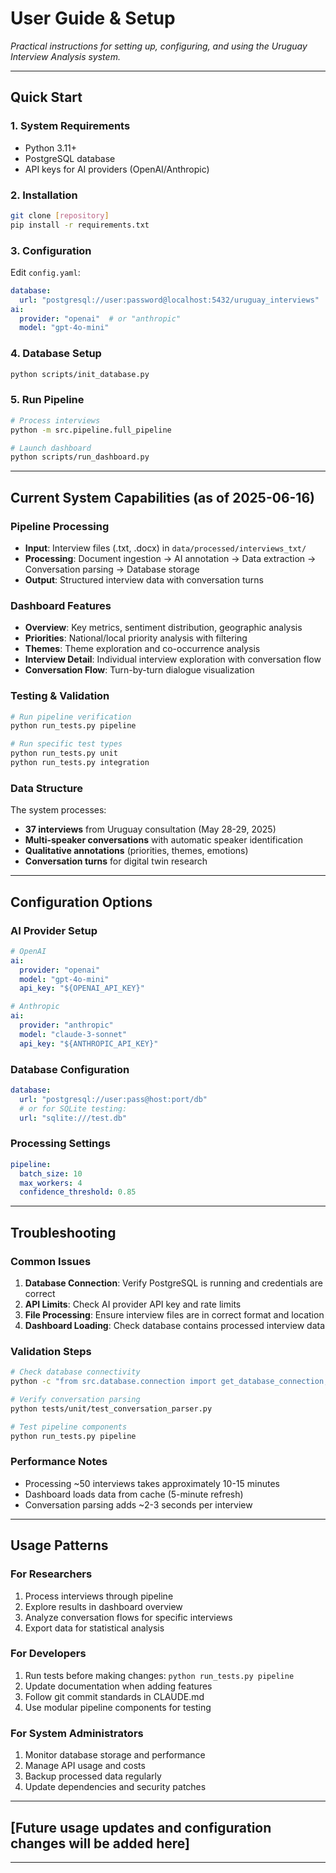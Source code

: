# User Guide & Setup

*Practical instructions for setting up, configuring, and using the Uruguay Interview Analysis system.*

---

## Quick Start

### 1. System Requirements
- Python 3.11+
- PostgreSQL database
- API keys for AI providers (OpenAI/Anthropic)

### 2. Installation
```bash
git clone [repository]
pip install -r requirements.txt
```

### 3. Configuration
Edit `config.yaml`:
```yaml
database:
  url: "postgresql://user:password@localhost:5432/uruguay_interviews"
ai:
  provider: "openai"  # or "anthropic"
  model: "gpt-4o-mini"
```

### 4. Database Setup
```bash
python scripts/init_database.py
```

### 5. Run Pipeline
```bash
# Process interviews
python -m src.pipeline.full_pipeline

# Launch dashboard
python scripts/run_dashboard.py
```

---

## Current System Capabilities (as of 2025-06-16)

### Pipeline Processing
- **Input**: Interview files (.txt, .docx) in `data/processed/interviews_txt/`
- **Processing**: Document ingestion → AI annotation → Data extraction → Conversation parsing → Database storage
- **Output**: Structured interview data with conversation turns

### Dashboard Features
- **Overview**: Key metrics, sentiment distribution, geographic analysis
- **Priorities**: National/local priority analysis with filtering
- **Themes**: Theme exploration and co-occurrence analysis  
- **Interview Detail**: Individual interview exploration with conversation flow
- **Conversation Flow**: Turn-by-turn dialogue visualization

### Testing & Validation
```bash
# Run pipeline verification
python run_tests.py pipeline

# Run specific test types
python run_tests.py unit
python run_tests.py integration
```

### Data Structure
The system processes:
- **37 interviews** from Uruguay consultation (May 28-29, 2025)
- **Multi-speaker conversations** with automatic speaker identification
- **Qualitative annotations** (priorities, themes, emotions)
- **Conversation turns** for digital twin research

---

## Configuration Options

### AI Provider Setup
```yaml
# OpenAI
ai:
  provider: "openai"
  model: "gpt-4o-mini"
  api_key: "${OPENAI_API_KEY}"

# Anthropic  
ai:
  provider: "anthropic"
  model: "claude-3-sonnet"
  api_key: "${ANTHROPIC_API_KEY}"
```

### Database Configuration
```yaml
database:
  url: "postgresql://user:pass@host:port/db"
  # or for SQLite testing:
  url: "sqlite:///test.db"
```

### Processing Settings
```yaml
pipeline:
  batch_size: 10
  max_workers: 4
  confidence_threshold: 0.85
```

---

## Troubleshooting

### Common Issues
1. **Database Connection**: Verify PostgreSQL is running and credentials are correct
2. **API Limits**: Check AI provider API key and rate limits
3. **File Processing**: Ensure interview files are in correct format and location
4. **Dashboard Loading**: Check database contains processed interview data

### Validation Steps
```bash
# Check database connectivity
python -c "from src.database.connection import get_database_connection; print('OK')"

# Verify conversation parsing
python tests/unit/test_conversation_parser.py

# Test pipeline components
python run_tests.py pipeline
```

### Performance Notes
- Processing ~50 interviews takes approximately 10-15 minutes
- Dashboard loads data from cache (5-minute refresh)
- Conversation parsing adds ~2-3 seconds per interview

---

## Usage Patterns

### For Researchers
1. Process interviews through pipeline
2. Explore results in dashboard overview
3. Analyze conversation flows for specific interviews
4. Export data for statistical analysis

### For Developers
1. Run tests before making changes: `python run_tests.py pipeline`
2. Update documentation when adding features
3. Follow git commit standards in CLAUDE.md
4. Use modular pipeline components for testing

### For System Administrators
1. Monitor database storage and performance
2. Manage API usage and costs
3. Backup processed data regularly
4. Update dependencies and security patches

---

## [Future usage updates and configuration changes will be added here]

---